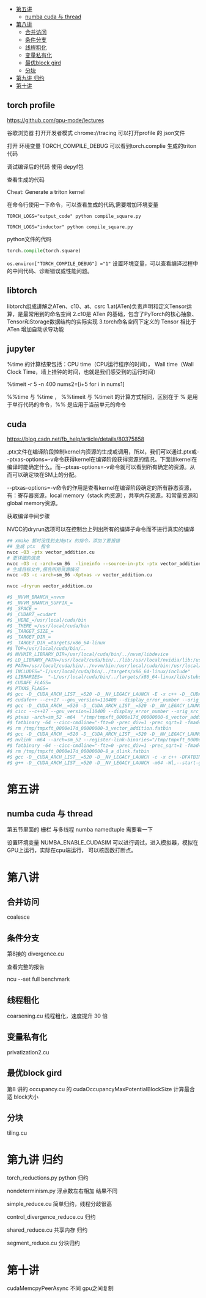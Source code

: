 


- [第五讲](#第五讲)
  - [numba cuda 与 thread](#numba-cuda-与-thread)
- [第八讲](#第八讲)
  - [合并访问](#合并访问)
  - [条件分支](#条件分支)
  - [线程粗化](#线程粗化)
  - [变量私有化](#变量私有化)
  - [最优block gird](#最优block-gird)
  - [分块](#分块)
- [第九讲 归约](#第九讲-归约)
- [第十讲](#第十讲)

## torch profile

https://github.com/gpu-mode/lectures


谷歌浏览器 打开开发者模式  chrome://tracing 可以打开profile 的 json文件

打开 环境变量 TORCH_COMPILE_DEBUG   可以看到torch.complie 生成的triton 代码

调试编译后的代码 使用 depyf包

查看生成的代码

Cheat: Generate a triton kernel

在命令行使用一下命令，可以查看生成的代码,需要增加环境变量

`TORCH_LOGS="output_code" python compile_square.py`


`TORCH_LOGS="inductor" python compile_square.py`

python文件的代码
```python
torch.compile(torch.square)
```

`os.environ["TORCH_COMPILE_DEBUG"] ="1"` 设置环境变量，可以查看编译过程中的中间代码、诊断错误或性能问题。

## libtorch

libtorch组成讲解之ATen、c10、at、csrc
1.at(ATen)负责声明和定义Tensor运算，是最常用到的命名空间
2.c10是 ATen 的基础，包含了PyTorch的核心抽象、Tensor和Storage数据结构的实际实现
3.torch命名空间下定义的 Tensor 相比于ATen 增加自动求导功能


## jupyter

%time 的计算结果包括：CPU time（CPU运行程序的时间）， Wall time（Wall Clock Time，墙上挂钟的时间，也就是我们感受到的运行时间）



%timeit -r 5 -n 400 nums2=[i+5 for i in nums1]

%%time 与 %time ， %%timeit 与 %timeit 的计算方式相同，区别在于 % 是用于单行代码的命令，%% 是应用于当前单元的命令


## cuda

https://blog.csdn.net/fb_help/article/details/80375858


.ptx文件在编译阶段控制kernel内资源的生成或调用，所以，我们可以通过.ptx或--ptxas-options=-v命令获得kernel在编译阶段获得资源的情况。下面讲kernel在编译时能确定什么。而--ptxas-options=-v命令就可以看到所有确定的资源。从而可以确定块在SM上的分配。


--ptxas-options=-v命令的作用是查看kernel在编译阶段确定的所有静态资源，有：寄存器资源，local memory（stack 内资源），共享内存资源，和常量资源和global memory资源。


获取编译中间步骤

NVCC的dryrun选项可以在控制台上列出所有的编译子命令而不进行真实的编译

```bash
## xmake 暂时没找到支持ptx 的指令，添加了要报错
## 生成 ptx  指令
nvcc -O3 -ptx vector_addition.cu
# 更详细的信息
nvcc -O3 -c -arch=sm_86  -lineinfo --source-in-ptx -ptx vector_addition.cu
# 生成目标文件,报告所用资源情况
nvcc -O3 -c -arch=sm_86 -Xptxas -v vector_addition.cu

nvcc -dryrun vector_addition.cu

#$ _NVVM_BRANCH_=nvvm
#$ _NVVM_BRANCH_SUFFIX_=
#$ _SPACE_=
#$ _CUDART_=cudart
#$ _HERE_=/usr/local/cuda/bin
#$ _THERE_=/usr/local/cuda/bin
#$ _TARGET_SIZE_=
#$ _TARGET_DIR_=
#$ _TARGET_DIR_=targets/x86_64-linux
#$ TOP=/usr/local/cuda/bin/..
#$ NVVMIR_LIBRARY_DIR=/usr/local/cuda/bin/../nvvm/libdevice
#$ LD_LIBRARY_PATH=/usr/local/cuda/bin/../lib:/usr/local/nvidia/lib:/usr/local/nvidia/lib64
#$ PATH=/usr/local/cuda/bin/../nvvm/bin:/usr/local/cuda/bin:/usr/local/nvidia/bin:/usr/local/cuda/bin:/opt/conda/bin:/usr/local/nvidia/bin:/usr/local/cuda/bin:/usr/local/sbin:/usr/local/bin:/usr/sbin:/usr/bin:/sbin:/bin
#$ INCLUDES="-I/usr/local/cuda/bin/../targets/x86_64-linux/include"
#$ LIBRARIES=  "-L/usr/local/cuda/bin/../targets/x86_64-linux/lib/stubs" "-L/usr/local/cuda/bin/../targets/x86_64-linux/lib"
#$ CUDAFE_FLAGS=
#$ PTXAS_FLAGS=
#$ gcc -D__CUDA_ARCH_LIST__=520 -D__NV_LEGACY_LAUNCH -E -x c++ -D__CUDACC__ -D__NVCC__  "-I/usr/local/cuda/bin/../targets/x86_64-linux/include"    -D__CUDACC_VER_MAJOR__=12 -D__CUDACC_VER_MINOR__=4 -D__CUDACC_VER_BUILD__=131 -D__CUDA_API_VER_MAJOR__=12 -D__CUDA_API_VER_MINOR__=4 -D__NVCC_DIAG_PRAGMA_SUPPORT__=1 -include "cuda_runtime.h" -m64 "vector_addition.cu" -o "/tmp/tmpxft_0000e17d_00000000-5_vector_addition.cpp4.ii"
#$ cudafe++ --c++17 --gnu_version=110400 --display_error_number --orig_src_file_name "vector_addition.cu" --orig_src_path_name "/home/test001/proj/nao/repo/cuda-sample/gpu_mode/002/vector_addition/vector_addition.cu" --allow_managed  --m64 --parse_templates --gen_c_file_name "/tmp/tmpxft_0000e17d_00000000-6_vector_addition.cudafe1.cpp" --stub_file_name "tmpxft_0000e17d_00000000-6_vector_addition.cudafe1.stub.c" --gen_module_id_file --module_id_file_name "/tmp/tmpxft_0000e17d_00000000-4_vector_addition.module_id" "/tmp/tmpxft_0000e17d_00000000-5_vector_addition.cpp4.ii"
#$ gcc -D__CUDA_ARCH__=520 -D__CUDA_ARCH_LIST__=520 -D__NV_LEGACY_LAUNCH -E -x c++  -DCUDA_DOUBLE_MATH_FUNCTIONS -D__CUDACC__ -D__NVCC__  "-I/usr/local/cuda/bin/../targets/x86_64-linux/include"    -D__CUDACC_VER_MAJOR__=12 -D__CUDACC_VER_MINOR__=4 -D__CUDACC_VER_BUILD__=131 -D__CUDA_API_VER_MAJOR__=12 -D__CUDA_API_VER_MINOR__=4 -D__NVCC_DIAG_PRAGMA_SUPPORT__=1 -include "cuda_runtime.h" -m64 "vector_addition.cu" -o "/tmp/tmpxft_0000e17d_00000000-9_vector_addition.cpp1.ii"
#$ cicc --c++17 --gnu_version=110400 --display_error_number --orig_src_file_name "vector_addition.cu" --orig_src_path_name "/home/test001/proj/nao/repo/cuda-sample/gpu_mode/002/vector_addition/vector_addition.cu" --allow_managed   -arch compute_52 -m64 --no-version-ident -ftz=0 -prec_div=1 -prec_sqrt=1 -fmad=1 --include_file_name "tmpxft_0000e17d_00000000-3_vector_addition.fatbin.c" -tused --module_id_file_name "/tmp/tmpxft_0000e17d_00000000-4_vector_addition.module_id" --gen_c_file_name "/tmp/tmpxft_0000e17d_00000000-6_vector_addition.cudafe1.c" --stub_file_name "/tmp/tmpxft_0000e17d_00000000-6_vector_addition.cudafe1.stub.c" --gen_device_file_name "/tmp/tmpxft_0000e17d_00000000-6_vector_addition.cudafe1.gpu"  "/tmp/tmpxft_0000e17d_00000000-9_vector_addition.cpp1.ii" -o "/tmp/tmpxft_0000e17d_00000000-6_vector_addition.ptx"
#$ ptxas -arch=sm_52 -m64  "/tmp/tmpxft_0000e17d_00000000-6_vector_addition.ptx"  -o "/tmp/tmpxft_0000e17d_00000000-10_vector_addition.sm_52.cubin"
#$ fatbinary -64 --cicc-cmdline="-ftz=0 -prec_div=1 -prec_sqrt=1 -fmad=1 " "--image3=kind=elf,sm=52,file=/tmp/tmpxft_0000e17d_00000000-10_vector_addition.sm_52.cubin" "--image3=kind=ptx,sm=52,file=/tmp/tmpxft_0000e17d_00000000-6_vector_addition.ptx" --embedded-fatbin="/tmp/tmpxft_0000e17d_00000000-3_vector_addition.fatbin.c"
#$ rm /tmp/tmpxft_0000e17d_00000000-3_vector_addition.fatbin
#$ gcc -D__CUDA_ARCH__=520 -D__CUDA_ARCH_LIST__=520 -D__NV_LEGACY_LAUNCH -c -x c++  -DCUDA_DOUBLE_MATH_FUNCTIONS -Wno-psabi "-I/usr/local/cuda/bin/../targets/x86_64-linux/include"   -m64 "/tmp/tmpxft_0000e17d_00000000-6_vector_addition.cudafe1.cpp" -o "/tmp/tmpxft_0000e17d_00000000-11_vector_addition.o"
#$ nvlink -m64 --arch=sm_52 --register-link-binaries="/tmp/tmpxft_0000e17d_00000000-7_a_dlink.reg.c"    "-L/usr/local/cuda/bin/../targets/x86_64-linux/lib/stubs" "-L/usr/local/cuda/bin/../targets/x86_64-linux/lib" -cpu-arch=X86_64 "/tmp/tmpxft_0000e17d_00000000-11_vector_addition.o"  -lcudadevrt  -o "/tmp/tmpxft_0000e17d_00000000-12_a_dlink.sm_52.cubin" --host-ccbin "gcc"
#$ fatbinary -64 --cicc-cmdline="-ftz=0 -prec_div=1 -prec_sqrt=1 -fmad=1 " -link "--image3=kind=elf,sm=52,file=/tmp/tmpxft_0000e17d_00000000-12_a_dlink.sm_52.cubin" --embedded-fatbin="/tmp/tmpxft_0000e17d_00000000-8_a_dlink.fatbin.c"
#$ rm /tmp/tmpxft_0000e17d_00000000-8_a_dlink.fatbin
#$ gcc -D__CUDA_ARCH_LIST__=520 -D__NV_LEGACY_LAUNCH -c -x c++ -DFATBINFILE="\"/tmp/tmpxft_0000e17d_00000000-8_a_dlink.fatbin.c\"" -DREGISTERLINKBINARYFILE="\"/tmp/tmpxft_0000e17d_00000000-7_a_dlink.reg.c\"" -I. -D__NV_EXTRA_INITIALIZATION= -D__NV_EXTRA_FINALIZATION= -D__CUDA_INCLUDE_COMPILER_INTERNAL_HEADERS__  -Wno-psabi "-I/usr/local/cuda/bin/../targets/x86_64-linux/include"    -D__CUDACC_VER_MAJOR__=12 -D__CUDACC_VER_MINOR__=4 -D__CUDACC_VER_BUILD__=131 -D__CUDA_API_VER_MAJOR__=12 -D__CUDA_API_VER_MINOR__=4 -D__NVCC_DIAG_PRAGMA_SUPPORT__=1 -m64 "/usr/local/cuda/bin/crt/link.stub" -o "/tmp/tmpxft_0000e17d_00000000-13_a_dlink.o"
#$ g++ -D__CUDA_ARCH_LIST__=520 -D__NV_LEGACY_LAUNCH -m64 -Wl,--start-group "/tmp/tmpxft_0000e17d_00000000-13_a_dlink.o" "/tmp/tmpxft_0000e17d_00000000-11_vector_addition.o"   "-L/usr/local/cuda/bin/../targets/x86_64-linux/lib/stubs" "-L/usr/local/cuda/bin/../targets/x86_64-linux/lib"  -lcudadevrt  -lcudart_static  -lrt -lpthread  -ldl  -Wl,--end-group -o "a.out"

```

# 第五讲
## numba cuda 与 thread

第五节里面的 栅栏 与多线程   numba namedtuple 需要看一下

设置环境变量 NUMBA_ENABLE_CUDASIM 可以进行调试，进入模拟器，模拟在GPU上运行，实际在cpu端运行， 可以核函数打断点。

# 第八讲

## 合并访问
coalesce

## 条件分支

第8接的 divergence.cu

查看完整的报告

ncu --set full  benchmark

## 线程粗化
coarsening.cu 线程粗化，速度提升 30 倍

## 变量私有化

privatization2.cu

## 最优block gird
第8 讲的 occupancy.cu  的 cudaOccupancyMaxPotentialBlockSize  计算最合适 block大小

## 分块
tiling.cu


# 第九讲 归约

torch_reductions.py   python 归约

nondeterminism.py    浮点数左右相加 结果不同

simple_reduce.cu    简单归约，线程分歧很高

control_divergence_reduce.cu  归约

shared_reduce.cu     共享内存 归约

segment_reduce.cu    分块归约

# 第十讲

cudaMemcpyPeerAsync   不同 gpu之间复制